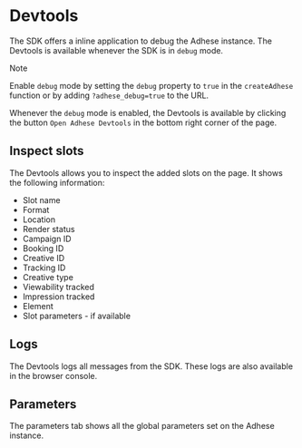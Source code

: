# Devtools

The SDK offers a inline application to debug the Adhese instance. The Devtools is available whenever the SDK is in
`debug` mode.

> [!NOTE]
> Enable `debug` mode by setting the `debug` property to `true` in the `createAdhese` function or by adding
> `?adhese_debug=true` to the URL.

Whenever the `debug` mode is enabled, the Devtools is available by clicking the button `Open Adhese Devtools` in the
bottom right corner of the page.

## Inspect slots
The Devtools allows you to inspect the added slots on the page. It shows the following information:
- Slot name
- Format
- Location
- Render status
- Campaign ID
- Booking ID
- Creative ID
- Tracking ID
- Creative type
- Viewability tracked
- Impression tracked
- Element
- Slot parameters - if available

## Logs
The Devtools logs all messages from the SDK. These logs are also available in the browser console.

## Parameters
The parameters tab shows all the global parameters set on the Adhese instance.
